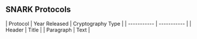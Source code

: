 ## SNARK Protocols 

| Protocol      | Year Released  | Cryptography Type |
| ----------- | ----------- |
| Header      | Title       |
| Paragraph   | Text        |
